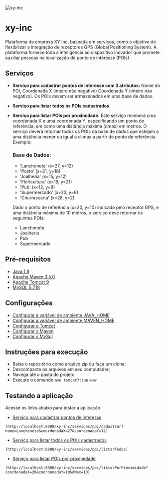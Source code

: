 ![xy-inc](https://user-images.githubusercontent.com/219049/27510449-f574ffe0-58e6-11e7-8a5f-67773faa26f2.png)

xy-inc
======

Plataforma da empresa XY Inc, baseada em serviços, como o objetivo de flexibilizar a integração de receptores GPS (Global Positioning System). A plataforma fornece toda a inteligência ao dispositivo inovador que promete auxiliar pessoas na localização de ponto de interesse (POIs).

Serviços
--------
- **Serviço para cadastrar pontos de interesse com 3 atributos:** Nome do POI, Coordenada X (inteiro não negativo) Coordenada Y (inteiro não negativo). Os POIs devem ser armazenados em uma base de dados.
- **Serviço para listar todos os POIs cadastrados.**
- **Serviço para listar POIs por proximidade.** Este serviço receberá uma coordenada X e uma coordenada Y, especificando um ponto de referência, em como uma distância máxima (dmax) em metros. O serviço deverá retornar todos os POIs da base de dados que estejam a uma distância menor ou igual a d-max a partir do ponto de referência. Exemplo:

  ### Base de Dados: ###
    - 'Lanchonete' (x=27, y=12)
    - 'Posto' (x=31, y=18)
    - 'Joalheria' (x=15, y=12)
    - 'Floricultura' (x=19, y=21)
    - 'Pub' (x=12, y=8)
    - 'Supermercado' (x=23, y=6)
    - 'Churrascaria' (x=28, y=2)
  
  Dado o ponto de referência (x=20, y=10) indicado pelo receptor GPS, e uma distância máxima de 10 metros, o serviço deve retornar os seguintes POIs:
    - Lanchonete
    - Joalheria
    - Pub
    - Supermercado
    
 Pré-requisitos
 --------------
 
 - [Java 1.8](https://www.java.com/pt_BR/download/)
 - [Apache Maven 3.5.0](https://maven.apache.org/download.cgi)
 - [Apache Tomcat 9](https://tomcat.apache.org/download-90.cgi)
 - [MySQL 5.7.18](https://dev.mysql.com/downloads/installer/)
 
 Configurações
 -------------
 
 - [Configurar a variável de ambiente JAVA_HOME](https://github.com/fabriciosaand/xy-inc/wiki/Configura%C3%A7%C3%B5es#configVarJavaHome)
 - [Configurar a variável de ambiente MAVEN_HOME](https://github.com/fabriciosaand/xy-inc/wiki/Configura%C3%A7%C3%B5es#configVarMavenHome)
 - [Configurar o Tomcat](https://github.com/fabriciosaand/xy-inc/wiki/Configura%C3%A7%C3%B5es#configTomcat)
 - [Configurar o Maven](https://github.com/fabriciosaand/xy-inc/wiki/Configura%C3%A7%C3%B5es#configMaven)
 - [Configurar o MySql](https://github.com/fabriciosaand/xy-inc/wiki/Configura%C3%A7%C3%B5es#configMySql)
    
 Instruções para execução
 ------------------------
 - Baixe o repositório como arquivo zip ou faça um clone;
 - Descompacte os arquivos em seu computador;
 - Navega até a pasta do projeto 
 - Execute o comando ```mvn tomcat7:run-war```
 
 Testando a aplicação
 -------------------
 Acesse os links abaixo para testar a aplicação.
 
 - [Serviço para cadastrar pontos de interesse](http://localhost:8080/xy-inc/services/poi/cadastrar?nome=Lanchonete&coordenadaX=27&coordenadaY=12)
```
(http://localhost:8080/xy-inc/services/poi/cadastrar?nome=Lanchonete&coordenadaX=27&coordenadaY=12)
```
 - [Serviço para listar todos os POIs cadastrados](http://localhost:8080/xy-inc/services/poi/listarTodos)
 ```
 (http://localhost:8080/xy-inc/services/poi/listarTodos)
 ```
 - [Serviço para listar POIs por proximidade](http://localhost:8080/xy-inc/services/poi/listarPorProximidade?coordenadaX=20&coordenadaY=10&dMax=10)
 ```
 (http://localhost:8080/xy-inc/services/poi/listarPorProximidade?coordenadaX=20&coordenadaY=10&dMax=10)
 ```
